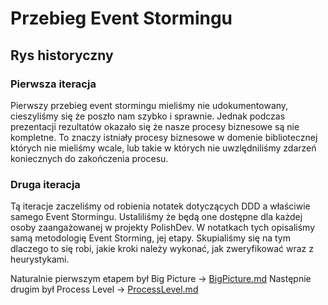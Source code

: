 # Przebieg Event Stormingu

## Rys historyczny
### Pierwsza iteracja
Pierwszy przebieg event stormingu mieliśmy nie udokumentowany, cieszyliśmy się że poszło nam szybko i sprawnie.
Jednak podczas prezentacji rezultatów okazało się że nasze procesy biznesowe są nie kompletne.
To znaczy istniały procesy biznesowe w domenie bibliotecznej których nie mieliśmy wcale, lub takie w których nie uwzlędniliśmy zdarzeń koniecznych do zakończenia procesu.

### Druga iteracja
Tą iteracje zaczeliśmy od robienia notatek dotyczących DDD a właściwie samego Event Stormingu. Ustaliliśmy że będą one dostępne dla każdej osoby zaangażowanej w projekty PolishDev.
W notatkach tych opisaliśmy samą metodologię Event Storming, jej etapy. Skupialiśmy się na tym dlaczego to się robi, jakie kroki należy wykonać, jak zweryfikować wraz z heurystykami.

Naturalnie pierwszym etapem był Big Picture -> [BigPicture.md](BigPicture.md)
Następnie drugim był Process Level -> [ProcessLevel.md](ProcessLevel.md)